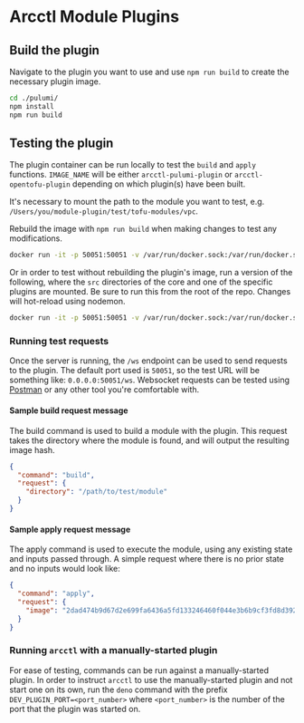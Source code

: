 # Arcctl Module Plugins


## Build the plugin

Navigate to the plugin you want to use and use `npm run build` to create the necessary plugin image.
```sh
cd ./pulumi/
npm install
npm run build
```

## Testing the plugin

The plugin container can be run locally to test the `build` and `apply` functions. `IMAGE_NAME` will be either `arcctl-pulumi-plugin` or `arcctl-opentofu-plugin` depending on which plugin(s) have been built.

It's necessary to mount the path to the module you want to test, e.g. `/Users/you/module-plugin/test/tofu-modules/vpc`.

Rebuild the image with `npm run build` when making changes to test any modifications.

```sh
docker run -it -p 50051:50051 -v /var/run/docker.sock:/var/run/docker.sock -v /path/to/test/module:/path/to/test/module -v /path/to/state/dir:/state [IMAGE_NAME] sh -c "npm run dev"
```

Or in order to test without rebuilding the plugin's image, run a version of the following, where the `src` directories of the core and one of the specific plugins are mounted. Be sure to run this from the root of the repo. Changes will hot-reload using nodemon.

```sh
docker run -it -p 50051:50051 -v /var/run/docker.sock:/var/run/docker.sock -v ./pulumi:/app -v ./core:/core -v /home/ryan/Code/gcp-pulumi-modules:/home/ryan/Code/gcp-pulumi-modules arcctl-pulumi-plugin sh -v /path/to/state/dir:/state -c "npm run dev"
```

### Running test requests

Once the server is running, the `/ws` endpoint can be used to send requests to the plugin. The default port used is `50051`, so the test URL will be something like: `0.0.0.0:50051/ws`. Websocket requests can be tested using [Postman](https://www.postman.com/) or any other tool you're comfortable with.

#### Sample build request message

The build command is used to build a module with the plugin. This request takes the directory where the module is found, and will output the resulting image hash.
```json
{
  "command": "build",
  "request": {
    "directory": "/path/to/test/module"
  }
}
```

#### Sample apply request message

The apply command is used to execute the module, using any existing state and inputs passed through. A simple request where there is no prior state and no inputs would look like:
```json
{
  "command": "apply",
  "request": {
    "image": "2dad474b9d67d2e699fa6436a5fd133246460f044e3b6b9cf3fd8d392ec21269"
  }
}
```

### Running `arcctl` with a manually-started plugin

For ease of testing, commands can be run against a manually-started plugin. In order to instruct `arcctl` to use the manually-started plugin and not start one on its own, run the `deno` command with the prefix `DEV_PLUGIN_PORT=<port_number>` where `<port_number>` is the number of the port that the plugin was started on.
